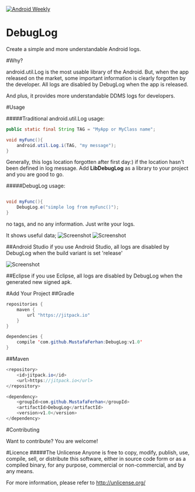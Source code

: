 [![Android Weekly](http://img.shields.io/badge/Android%20Weekly-%2392-2CB3E5.svg?style=flat)](http://androidweekly.net/issues/issue-92)

DebugLog
========

Create a simple and more understandable Android logs. 

#Why?

android.util.Log is the most usable library of the Android. But, when the app released on the market, some important information is clearly forgotten by the developer. 
All logs are disabled by DebugLog when the app is released.  

And plus, it provides more understandable DDMS logs for developers.


#Usage

#####Traditional android.util.Log usage:
```java 
public static final String TAG = "MyApp or MyClass name";

void myFunc(){
	android.util.Log.i(TAG, "my message");
}
```

Generally, this logs location forgotten after first day:) if the location hasn't been defined in log message.
Add **LibDebugLog** as a library to your project and you are good to go.

#####DebugLog usage:
```java

void myFunc(){
	DebugLog.e("simple log from myFunc()");
}

```

no tags, and no any information. Just write your logs.

It shows useful data;
![Screenshot](https://raw.github.com/MustafaFerhan/DebugLog/master/DebugLog-Demo/assets/ss2.jpg)
![Screenshot](https://raw.github.com/MustafaFerhan/DebugLog/master/DebugLog-Demo/assets/ss1.jpg)


##Android Studio
if you use Android Studio, all logs are disabled by DebugLog when the build variant is set 'release'

![Screenshot](https://raw.githubusercontent.com/MustafaFerhan/DebugLog/master/buildvariants.png)

##Eclipse
if you use Eclipse, all logs are disabled by DebugLog when the generated new signed apk.

#Add Your Project
##Gradle

```java
repositories {
    maven {
        url "https://jitpack.io"
    }
}
```

```java
dependencies {
	compile 'com.github.MustafaFerhan:DebugLog:v1.0'
}
```

##Maven

```java
<repository>
    <id>jitpack.io</id>
    <url>https://jitpack.io</url>
</repository>
```

```java
<dependency>
    <groupId>com.github.MustafaFerhan</groupId>
    <artifactId>DebugLog</artifactId>
    <version>v1.0</version>
</dependency>
```


#Contributing

Want to contribute? You are welcome!

#Licence
#####The Unlicense
Anyone is free to copy, modify, publish, use, compile, sell, or
distribute this software, either in source code form or as a compiled
binary, for any purpose, commercial or non-commercial, and by any
means.

For more information, please refer to <http://unlicense.org/>

